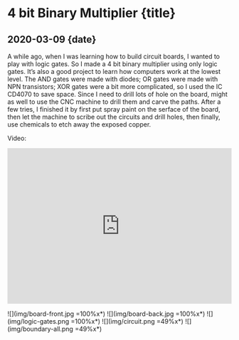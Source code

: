 # 4 bit Binary Multiplier {title}
## 2020-03-09 {date}

A while ago, when I was learning how to build circuit boards, I wanted to play with logic gates. So I made a 4 bit binary multiplier using only logic gates. It’s also a good project to learn how computers work at the lowest level. The AND gates were made with diodes; OR gates were made with NPN transistors; XOR gates were a bit more complicated, so I used the IC CD4070 to save space. Since I need to drill lots of hole on the board,  might as well to use the CNC machine to drill them and carve the paths. After a few tries, I finished it by first put spray paint on the serface of the board, then let the machine to scribe out the circuits and drill holes, then finally, use chemicals to etch away the exposed copper.

Video:

<iframe width="100%" height="350" src="https://www.youtube.com/embed/EsvfZ3yGQeU" frameborder="0" allow="accelerometer; autoplay; encrypted-media; gyroscope; picture-in-picture" allowfullscreen></iframe>

![](img/board-front.jpg =100%x*)
![](img/board-back.jpg =100%x*)
![](img/logic-gates.png =100%x*)
![](img/circuit.png =49%x*)
![](img/boundary-all.png =49%x*)
